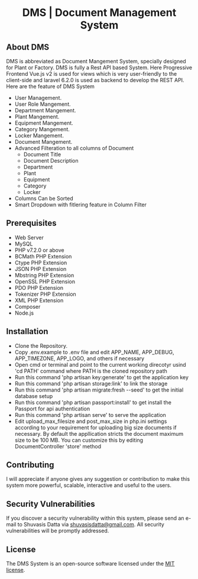 <h1 align="center">DMS | Document Management System</h1>

## About DMS

DMS is abbreviated as Document Mangement System, specially designed for Plant or Factory. DMS is fully a Rest API based System. Here Progressive Frontend Vue.js v2 is used for views which is very user-friendly to the client-side and laravel 6.2.0 is used as backend to develop the REST API. Here are the feature of DMS System

- User Management.
- User Role Mangement.
- Department Mangement.
- Plant Mangement.
- Equipment Mangement.
- Category Mangement.
- Locker Mangement.
- Document Mangement.
- Advanced Filteration to all columns of Document
    - Document Title
    - Document Description
    - Department
    - Plant
    - Equipment
    - Category
    - Locker
- Columns Can be Sorted
- Smart Dropdown with fitlering feature in Column Filter

## Prerequisites

- Web Server
- MySQL 
- PHP v7.2.0 or above
- BCMath PHP Extension
- Ctype PHP Extension
- JSON PHP Extension
- Mbstring PHP Extension
- OpenSSL PHP Extension
- PDO PHP Extension
- Tokenizer PHP Extension
- XML PHP Extension 
- Composer
- Node.js

## Installation

- Clone the Repository.
- Copy .env.example to .env file and edit APP_NAME, APP_DEBUG, APP_TIMEZONE, APP_LOGO, and others if necessary
- Open cmd or terminal and point to the current working direcotyr usind 'cd PATH' command where PATH is the cloned repository path
- Run this command 'php artisan key:generate' to get the application key
- Run this command 'php artisan storage:link' to link the storage
- Run this command 'php artisan migrate:fresh --seed' to get the initial database setup
- Run this command 'php artisan passport:install' to get install the Passport for api authentication
- Run this command 'php artisan serve' to serve the application
- Edit upload_max_filesize and post_max_size in php.ini settings according to your requirement for uploading big size documents if necessary. By default the appllication stricts the document maximum size to be 100 MB. You can customize this by editing DocumentController 'store' method 

## Contributing

I will appreciate if anyone gives any suggestion or contribution to make this system more powerful, scalable, interactive and useful to the users.

## Security Vulnerabilities

If you discover a security vulnerability within this system, please send an e-mail to Shuvasis Datta via [shuvasisdatta@gmail.com](mailto:shuvasisdatta@gmail.com). All security vulnerabilities will be promptly addressed.

## License

The DMS System is an open-source software licensed under the [MIT license](license).
